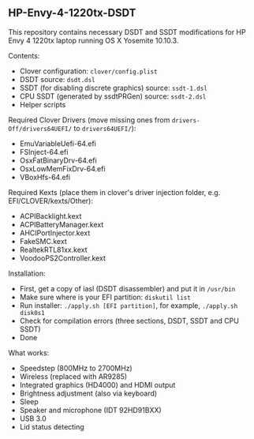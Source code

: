 ## HP-Envy-4-1220tx-DSDT

This repository contains necessary DSDT and SSDT modifications for HP Envy 4 1220tx laptop running
OS X Yosemite 10.10.3.

Contents:

* Clover configuration: ``clover/config.plist``
* DSDT source: ``dsdt.dsl``
* SSDT (for disabling discrete graphics) source: ``ssdt-1.dsl``
* CPU SSDT (generated by ssdtPRGen) source: ``ssdt-2.dsl``
* Helper scripts

Required Clover Drivers (move missing ones from ``drivers-Off/drivers64UEFI/`` to ``drivers64UEFI/``):

* EmuVariableUefi-64.efi
* FSInject-64.efi
* OsxFatBinaryDrv-64.efi
* OsxLowMemFixDrv-64.efi
* VBoxHfs-64.efi

Required Kexts (place them in clover's driver injection folder, e.g. EFI/CLOVER/kexts/Other):

* ACPIBacklight.kext
* ACPIBatteryManager.kext
* AHCIPortInjector.kext
* FakeSMC.kext
* RealtekRTL81xx.kext
* VoodooPS2Controller.kext

Installation:

* First, get a copy of iasl (DSDT disassembler) and put it in ``/usr/bin``
* Make sure where is your EFI partition: ``diskutil list``
* Run installer: ``./apply.sh [EFI partition]``, for example, ``./apply.sh disk0s1``
* Check for compilation errors (three sections, DSDT, SSDT and CPU SSDT)
* Done

What works:

* Speedstep (800MHz to 2700MHz)
* Wireless (replaced with AR9285)
* Integrated graphics (HD4000) and HDMI output
* Brightness adjustment (also via keyboard)
* Sleep
* Speaker and microphone (IDT 92HD91BXX)
* USB 3.0
* Lid status detecting
